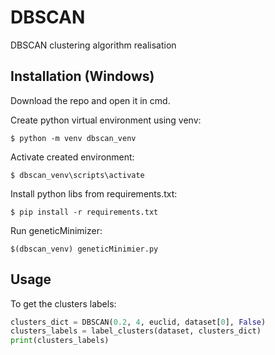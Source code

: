 # DBSCAN
DBSCAN clustering algorithm realisation

## Installation (Windows)

Download the repo and open it in cmd.

Create python virtual environment using venv:
```
$ python -m venv dbscan_venv
```
Activate created environment:
```
$ dbscan_venv\scripts\activate
```
Install python libs from requirements.txt:
```
$ pip install -r requirements.txt
```
Run geneticMinimizer:
```
$(dbscan_venv) geneticMinimier.py
```

## Usage
To get the clusters labels:
```python
clusters_dict = DBSCAN(0.2, 4, euclid, dataset[0], False)
clusters_labels = label_clusters(dataset, clusters_dict)
print(clusters_labels)
```
